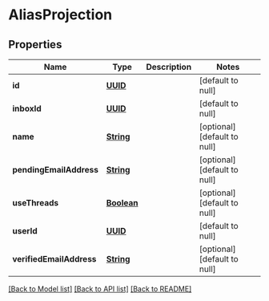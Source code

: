# AliasProjection
## Properties

Name | Type | Description | Notes
------------ | ------------- | ------------- | -------------
**id** | [**UUID**](UUID.md) |  | [default to null]
**inboxId** | [**UUID**](UUID.md) |  | [default to null]
**name** | [**String**](string.md) |  | [optional] [default to null]
**pendingEmailAddress** | [**String**](string.md) |  | [optional] [default to null]
**useThreads** | [**Boolean**](boolean.md) |  | [optional] [default to null]
**userId** | [**UUID**](UUID.md) |  | [default to null]
**verifiedEmailAddress** | [**String**](string.md) |  | [optional] [default to null]

[[Back to Model list]](../README.md#documentation-for-models) [[Back to API list]](../README.md#documentation-for-api-endpoints) [[Back to README]](../README.md)


